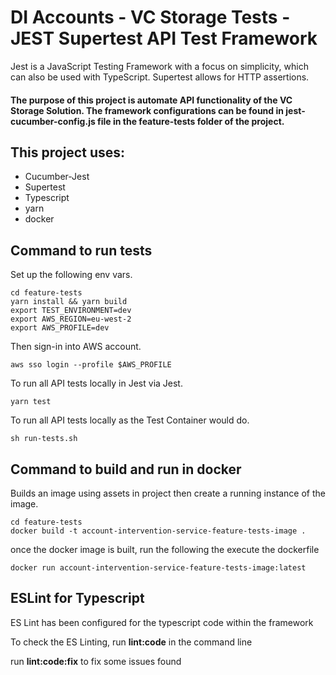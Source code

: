 # DI Accounts - VC Storage Tests - JEST Supertest API Test Framework
Jest is a JavaScript Testing Framework with a focus on simplicity, which can also be used with TypeScript.
Supertest allows for HTTP assertions.

#### The purpose of this project is automate API functionality of the VC Storage Solution. The framework configurations can be found in jest-cucumber-config.js file in the feature-tests folder of the project.

## This project uses:
- Cucumber-Jest
- Supertest
- Typescript
- yarn
- docker

## Command to run tests

Set up the following env vars.
```shell
cd feature-tests
yarn install && yarn build
export TEST_ENVIRONMENT=dev
export AWS_REGION=eu-west-2
export AWS_PROFILE=dev
```

Then sign-in into AWS account.
```shell
aws sso login --profile $AWS_PROFILE
```

To run all API tests locally in Jest via Jest.
```shell
yarn test
```

To run all API tests locally as the Test Container would do.
```shell
sh run-tests.sh
```

## Command to build and run in docker
Builds an image using assets in project then create a running instance of the image.

```shell
cd feature-tests
docker build -t account-intervention-service-feature-tests-image .
```

once the docker image is built, run the following the execute the dockerfile
```shell
docker run account-intervention-service-feature-tests-image:latest
```


## ESLint for Typescript
ES Lint has been configured for the typescript code within the framework

To check the ES Linting, run **lint:code** in the command line

run **lint:code:fix** to fix some issues found
